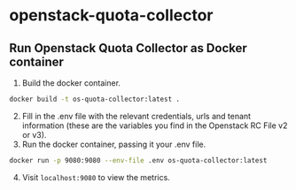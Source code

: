 # openstack-quota-collector

## Run Openstack Quota Collector as Docker container

1. Build the docker container.

```bash
docker build -t os-quota-collector:latest .
```

2. Fill in the .env file with the relevant credentials, urls and tenant information (these are the variables you find in the Openstack RC File v2 or v3).
3. Run the docker container, passing it your .env file.

```bash
docker run -p 9080:9080 --env-file .env os-quota-collector:latest
```

4. Visit `localhost:9080` to view the metrics.


